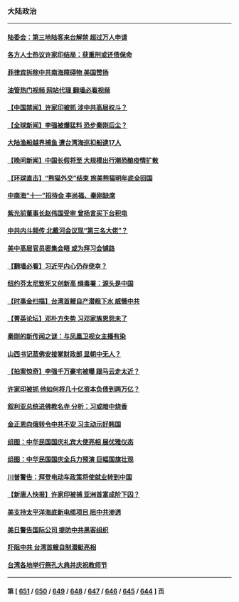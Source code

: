 ### 大陆政治
---
#### [陆委会：第三地陆客来台解禁 超过万人申请](../../pages/ncid277/n14084385.md?09292045) 
#### [各方人士热议许家印结局：获重刑或还债保命](../../pages/ncid277/n14084203.md?09292045) 
#### [菲律宾拆除中共南海障碍物 美国赞扬](../../pages/ncid277/n14084381.md?09292045) 
#### [油管热门视频 网站代理 翻墙必看视频](http://138.2.39.72:81/youtube.html?epic-marker?09292045)
#### [【中国禁闻】许家印被抓 涉中共高层权斗？](../../pages/ncid277/n14083228.md?09292045) 
#### [【全球新闻】李强被爆猛料 恐步秦刚后尘？](../../pages/ncid277/n14084327.md?09292045) 
#### [大陆渔船越界捕鱼 遭台湾海巡扣船逮17人](../../pages/ncid277/n14084308.md?09292045) 
#### [【晚间新闻】中国长假将至 大规模出行潮恐酿疫情扩散](../../pages/ncid277/n14084321.md?09292045) 
#### [【环球直击】“熊猫外交”结束 旅美熊猫明年底全回国](../../pages/ncid277/n14083236.md?09292045) 
#### [中南海“十一”招待会 李尚福、秦刚缺席](../../pages/ncid277/n14083950.md?09292045) 
#### [紫光前董事长赵伟国受审 曾扬言买下台积电](../../pages/ncid277/n14084019.md?09292045) 
#### [中共内斗频传 北戴河会议现“第三名大佬”？](../../pages/ncid277/n14083407.md?09292045) 
#### [美中高层官员密集会晤 或为拜习会铺路](../../pages/ncid277/n14083971.md?09292045) 
#### [【翻墙必看】习近平内心仍存侥幸？](../../pages/ncid277/n14083992.md?09292045) 
#### [纽约芬太尼致死又创新高 缉毒署：源头是中国](../../pages/ncid277/n14083948.md?09292045) 
#### [【时事金扫描】台湾首艘自产潜舰下水 威慑中共](../../pages/ncid277/n14083801.md?09292045) 
#### [【菁英论坛】邓朴方失势 习邓家族恩怨未了](../../pages/ncid277/n14083690.md?09292045) 
#### [秦刚的新传闻之谜：与凤凰卫视女主播有染](../../pages/ncid277/n14083728.md?09292045) 
#### [山西书记蓝佛安接掌财政部 显朝中无人？](../../pages/ncid277/n14083834.md?09292045) 
#### [【拍案惊奇】李强千万豪宅被曝 跟马云走太近？](../../pages/ncid277/n14083771.md?09292045) 
#### [许家印被抓 他如何将几十亿资本负债到两万亿？](../../pages/ncid277/n14083723.md?09292045) 
#### [叙利亚总统进佛教名寺 分析：习或暗中烧香](../../pages/ncid277/n14083701.md?09292045) 
#### [金正恩向俄转令中共不安 习主动示好韩国](../../pages/ncid277/n14083658.md?09292045) 
#### [组图：中华民国国庆礼宾大使亮相 展优雅仪态](../../pages/ncid277/n14083405.md?09292045) 
#### [组图：中华民国国庆全兵力预演 巨幅国旗壮观](../../pages/ncid277/n14083404.md?09292045) 
#### [川普警告：拜登电动车政策将使就业转到中国](../../pages/ncid277/n14083621.md?09292045) 
#### [【新唐人快报】许家印被捕 亚洲首富成阶下囚？](../../pages/ncid277/n14082800.md?09292045) 
#### [美支持太平洋海底新电缆项目 阻中共渗透](../../pages/ncid277/n14083331.md?09292045) 
#### [美日警告国际公司 提防中共黑客组织](../../pages/ncid277/n14083565.md?09292045) 
#### [吓阻中共 台湾首艘自制潜艇亮相](../../pages/ncid277/n14082977.md?09292045) 
#### [台湾各地举行祭孔大典并庆祝教师节](../../pages/ncid277/n14083297.md?09292045) 

---
#### 第 [ [651](./651.md?09292045) / [650](./650.md?09292045) / [649](./649.md?09292045) / [648](./648.md?09292045) / [647](./647.md?09292045) / [646](./646.md?09292045) / [645](./645.md?09292045) / [644](./644.md?09292045) ] 页
